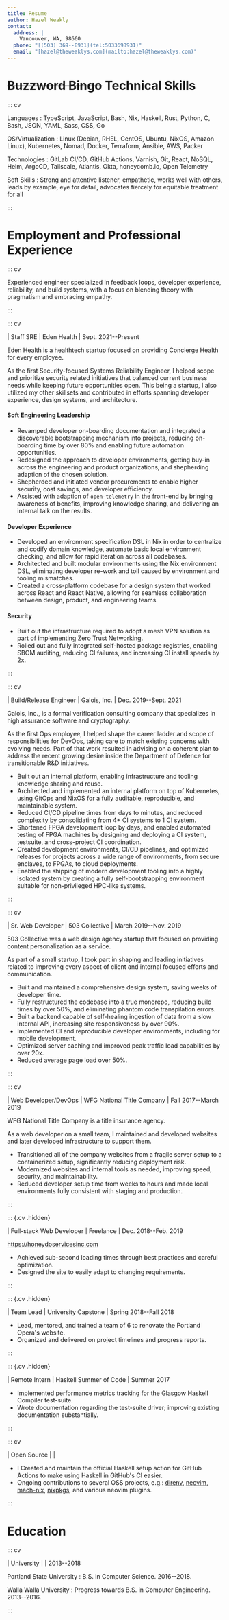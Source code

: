 ```yaml
---
title: Resume
author: Hazel Weakly
contact:
  address: |
    Vancouver, WA, 98660
  phone: "[(503) 369--8931](tel:5033698931)"
  email: "[hazel@theweaklys.com](mailto:hazel@theweaklys.com)"
---
```


# ~~Buzzword Bingo~~ Technical Skills

::: cv

Languages
: TypeScript, JavaScript, Bash, Nix, Haskell, Rust, Python, C, Bash, JSON, YAML, Sass, CSS, Go

OS/Virtualization
: Linux (Debian, RHEL, CentOS, Ubuntu, NixOS, Amazon Linux), Kubernetes, Nomad, Docker, Terraform, Ansible, AWS, Packer

Technologies
: GitLab CI/CD, GitHub Actions, Varnish, Git, React, NoSQL, Helm, ArgoCD, Tailscale, Atlantis, Okta, honeycomb.io, Open Telemetry

Soft Skills
: Strong and attentive listener, empathetic, works well with others, leads by example, eye for detail, advocates fiercely for equitable treatment for all

:::

# Employment and Professional Experience

::: cv

Experienced engineer specialized in feedback loops, developer experience, reliability, and build systems,
with a focus on blending theory with pragmatism and embracing empathy.

:::

::: cv

| Staff SRE | Eden Health | Sept. 2021--Present

Eden Health is a healthtech startup focused on providing Concierge Health for every employee.

As the first Security-focused Systems Reliability Engineer, I helped scope and prioritize security related initiatives that balanced current business needs while keeping future opportunities open.
This being a startup, I also utilized my other skillsets and contributed in efforts spanning developer experience, design systems, and architecture.

#### Soft Engineering Leadership

- Revamped developer on-boarding documentation and integrated a discoverable bootstrapping mechanism into projects, reducing on-boarding time by over 80% and enabling future automation opportunities.
- Redesigned the approach to developer environments, getting buy-in across the engineering and product organizations, and shepherding adaption of the chosen solution.
- Shepherded and initiated vendor procurements to enable higher security, cost savings, and developer efficiency.
- Assisted with adaption of `open-telemetry` in the front-end by bringing awareness of benefits, improving knowledge sharing, and delivering an internal talk on the results.

#### Developer Experience

- Developed an environment specification DSL in Nix in order to centralize and codify domain knowledge, automate basic local environment checking, and allow for rapid iteration across all codebases.
- Architected and built modular environments using the Nix environment DSL, eliminating developer re-work and toil caused by environment and tooling mismatches.
- Created a cross-platform codebase for a design system that worked across React and React Native, allowing for seamless collaboration between design, product, and engineering teams.

#### Security

- Built out the infrastructure required to adopt a mesh VPN solution as part of implementing Zero Trust Networking.
- Rolled out and fully integrated self-hosted package registries, enabling SBOM auditing, reducing CI failures, and increasing CI install speeds by 2x.

:::

::: cv

| Build/Release Engineer | Galois, Inc\. | Dec. 2019--Sept. 2021

Galois, Inc., is a formal verification consulting company that specializes in high assurance software and cryptography.

As the first Ops employee, I helped shape the career ladder and scope of responsibilities for DevOps, taking care to match existing concerns with evolving needs.
Part of that work resulted in advising on a coherent plan to address the recent growing desire inside the Department of Defence for transitionable R&D initiatives.

- Built out an internal platform, enabling infrastructure and tooling knowledge sharing and reuse.
- Architected and implemented an internal platform on top of Kubernetes, using GitOps and NixOS for a fully auditable, reproducible, and maintainable system.
- Reduced CI/CD pipeline times from days to minutes, and reduced complexity by consolidating from 4+ CI systems to 1 CI system.
- Shortened FPGA development loop by days, and enabled automated testing of FPGA machines by designing and deploying a CI system, testsuite, and cross-project CI coordination.
- Created development environments, CI/CD pipelines, and optimized releases for projects across a wide range of environments, from secure enclaves, to FPGAs, to cloud deployments.
- Enabled the shipping of modern development tooling into a highly isolated system by creating a fully self-bootstrapping environment suitable for non-privileged HPC-like systems.

:::

::: cv

| Sr. Web Developer | 503 Collective | March 2019--Nov. 2019

503 Collective was a web design agency startup that focused on providing content personalization as a service.

As part of a small startup, I took part in shaping and leading initiatives related to improving every aspect of client and internal focused efforts and communication.

- Built and maintained a comprehensive design system, saving weeks of developer time.
- Fully restructured the codebase into a true monorepo, reducing build times by over 50%, and eliminating phantom code transpilation errors.
- Built a backend capable of self-healing ingestion of data from a slow internal API, increasing site responsiveness by over 90%.
- Implemented CI and reproducible developer environments, including for mobile development.
- Optimized server caching and improved peak traffic load capabilities by over 20x.
- Reduced average page load over 50%.

:::

::: cv

| Web Developer/DevOps | WFG National Title Company | Fall 2017--March 2019

WFG National Title Company is a title insurance agency.

As a web developer on a small team, I maintained and developed websites and later developed infrastructure to support them.

- Transitioned all of the company websites from a fragile server setup to a containerized setup, significantly reducing deployment risk.
- Modernized websites and internal tools as needed, improving speed, security, and maintainability.
- Reduced developer setup time from weeks to hours and made local environments fully consistent with staging and production.

:::

::: {.cv .hidden}

| Full-stack Web Developer | Freelance | Dec. 2018--Feb. 2019

<https://honeydoservicesinc.com>

- Achieved sub-second loading times through best practices and careful optimization.
- Designed the site to easily adapt to changing requirements.

:::

::: {.cv .hidden}

| Team Lead | University Capstone | Spring 2018--Fall 2018

- Lead, mentored, and trained a team of 6 to renovate the Portland Opera's website.
- Organized and delivered on project timelines and progress reports.

:::

::: {.cv .hidden}

| Remote Intern | Haskell Summer of Code | Summer 2017

- Implemented performance metrics tracking for the Glasgow Haskell Compiler test-suite.
- Wrote documentation regarding the test-suite driver; improving existing documentation substantially.

:::

::: cv

| Open Source | |

- I Created and maintain the official Haskell setup action for GitHub Actions to make using Haskell in GitHub's CI easier.
- Ongoing contributions to several OSS projects, e.g.: [direnv](https://github.com/direnv/direnv), [neovim](https://github.com/neovim/neovim), [mach-nix](https://github.com/DavHau/mach-nix/), [nixpkgs](https://github.com/NixOS/nixpkgs), and various neovim plugins.

:::

# Education

::: cv

| University | | 2013--2018

Portland State University
: B.S. in Computer Science. 2016--2018.

Walla Walla University
: Progress towards B.S. in Computer Engineering. 2013--2016.

:::

